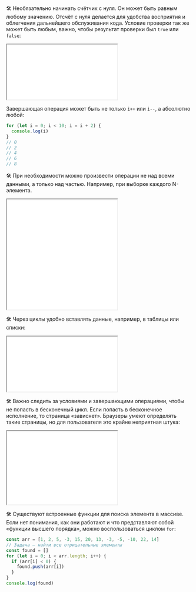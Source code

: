 🛠 Необязательно начинать счётчик с нуля. Он может быть равным любому значению. Отсчёт с нуля делается для удобства восприятия и облегчения дальнейшего обслуживания кода. Условие проверки так же может быть любым, важно, чтобы результат проверки был `true` или `false`:

<iframe title="Пример счётчика" src="../demos/vindi-r-WWxaPV/" height="150"></iframe>

Завершающая операция может быть не только `i++` или `i--`, а абсолютно любой:

```js
for (let i = 0; i < 10; i = i + 2) {
  console.log(i)
}
// 0
// 2
// 4
// 6
// 8
```

🛠 При необходимости можно произвести операции не над всеми данными, а только над частью. Например, при выборке каждого N-элемента.

<iframe title="Выбор каждого N-элемента" src="../demos/vindi-r-ROReQM/" height="300"></iframe>

🛠 Через циклы удобно вставлять данные, например, в таблицы или списки:

<iframe title="Вставка данных" src="../demos/vindi-r-gyMQYq/" height="150"></iframe>

🛠 Важно следить за условиями и завершающими операциями, чтобы не попасть в бесконечный цикл. Если попасть в бесконечное исполнение, то страница «зависнет». Браузеры умеют определять такие страницы, но для пользователя это крайне неприятная штука:

<iframe title="Битый цикл" src="../demos/vindi-r-axZQLY/" height="200"></iframe>

🛠 Существуют встроенные функции для поиска элемента в массиве. Если нет понимания, как они работают и что представляют собой «функции высшего порядка», можно воспользоваться циклом `for`:

```js
const arr = [1, 2, 5, -3, 15, 20, 13, -3, -5, -10, 22, 14]
// Задача — найти все отрицательные элементы
const found = []
for (let i = 0; i < arr.length; i++) {
  if (arr[i] < 0) {
    found.push(arr[i])
  }
}
console.log(found)
```
